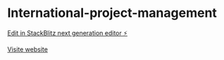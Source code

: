 # International-project-management

[Edit in StackBlitz next generation editor ⚡️](https://stackblitz.com/~/github.com/Only5Mins/International-project-management)

[Visite website](https://internationalprojectmanagement-3deh-hzdejjsd--5173--134daa3c.local-credentialless.webcontainer.io/)